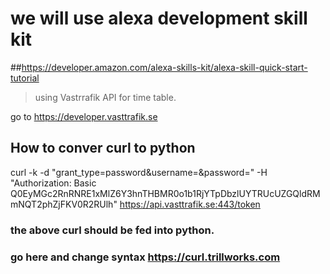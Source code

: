 # we will use alexa development skill kit

##https://developer.amazon.com/alexa-skills-kit/alexa-skill-quick-start-tutorial

> using Vastrrafik API for time table.

go to https://developer.vasttrafik.se

## How to conver curl to python
>
curl -k -d "grant_type=password&username=<USER>&password=<PASSWORD>" -H "Authorization: Basic Q0EyMGc2RnRNRE1xMlZ6Y3hnTHBMR0o1b1RjYTpDbzlUYTRUcUZGQldRMmNQT2phZjFKV0R2RUlh" https://api.vasttrafik.se:443/token

### the above curl should be fed into python.
### go here and change syntax https://curl.trillworks.com 

